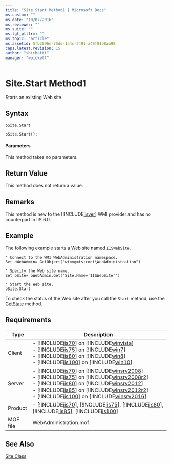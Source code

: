```yaml
---
title: "Site.Start Method1 | Microsoft Docs"
ms.custom: ""
ms.date: "10/07/2016"
ms.reviewer: ""
ms.suite: ""
ms.tgt_pltfrm: ""
ms.topic: "article"
ms.assetid: 5fb2096c-75dd-1a4c-2491-a40f01e8aa98
caps.latest.revision: 15
author: "shirhatti"
manager: "wpickett"
---
```

# Site.Start Method1
Starts an existing Web site.  
  
## Syntax  
  
```vbs  
oSite.Start  
```  
  
```jscript#  
oSite.Start();  
```  
  
#### Parameters  
 This method takes no parameters.  
  
## Return Value  
 This method does not return a value.  
  
## Remarks  
 This method is new to the [!INCLUDE[iisver](../wmi-provider/includes/iisver-md.md)] WMI provider and has no counterpart in IIS 6.0.  
  
## Example  
 The following example starts a Web site named `IISWebSite`.  
  
```  
' Connect to the WMI WebAdministration namespace.  
Set oWebAdmin= GetObject("winmgmts:root\WebAdministration")  
  
' Specify the Web site name.  
Set oSite= oWebAdmin.Get("Site.Name='IISWebSite'")  
  
' Start the Web site.  
oSite.Start  
```  
  
 To check the status of the Web site after you call the `Start` method, use the [GetState](../wmi-provider/site-getstate-method.md) method.  
  
## Requirements  
  
|Type|Description|  
|----------|-----------------|  
|Client|-   [!INCLUDE[iis70](../wmi-provider/includes/iis70-md.md)] on [!INCLUDE[winvista](../wmi-provider/includes/winvista-md.md)]<br />-   [!INCLUDE[iis75](../wmi-provider/includes/iis75-md.md)] on [!INCLUDE[win7](../wmi-provider/includes/win7-md.md)]<br />-   [!INCLUDE[iis80](../wmi-provider/includes/iis80-md.md)] on [!INCLUDE[win8](../wmi-provider/includes/win8-md.md)]<br />-   [!INCLUDE[iis100](../wmi-provider/includes/iis100-md.md)] on [!INCLUDE[win10](../wmi-provider/includes/win10-md.md)]|  
|Server|-   [!INCLUDE[iis70](../wmi-provider/includes/iis70-md.md)] on [!INCLUDE[winsrv2008](../wmi-provider/includes/winsrv2008-md.md)]<br />-   [!INCLUDE[iis75](../wmi-provider/includes/iis75-md.md)] on [!INCLUDE[winsrv2008r2](../wmi-provider/includes/winsrv2008r2-md.md)]<br />-   [!INCLUDE[iis80](../wmi-provider/includes/iis80-md.md)] on [!INCLUDE[winsrv2012](../wmi-provider/includes/winsrv2012-md.md)]<br />-   [!INCLUDE[iis85](../wmi-provider/includes/iis85-md.md)] on [!INCLUDE[winsrv2012r2](../wmi-provider/includes/winsrv2012r2-md.md)]<br />-   [!INCLUDE[iis100](../wmi-provider/includes/iis100-md.md)] on [!INCLUDE[winsrv2016](../wmi-provider/includes/winsrv2016-md.md)]|  
|Product|-   [!INCLUDE[iis70](../wmi-provider/includes/iis70-md.md)], [!INCLUDE[iis75](../wmi-provider/includes/iis75-md.md)], [!INCLUDE[iis80](../wmi-provider/includes/iis80-md.md)], [!INCLUDE[iis85](../wmi-provider/includes/iis85-md.md)], [!INCLUDE[iis100](../wmi-provider/includes/iis100-md.md)]|  
|MOF file|WebAdministration.mof|  
  
## See Also  
 [Site Class](../wmi-provider/site-class.md)